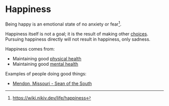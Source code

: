 ---
---
# Happiness

Being happy is an emotional state of no anxiety or fear[^1].

Happiness itself is not a goal; it is the result of making other
[choices](psychology/choice.md). Pursuing happiness directly will not result in
happiness, only sadness.

Happiness comes from:
- Maintaining good [physical health](health/physical-health.md)
- Maintaining good [mental health](/health/mental-health)

Examples of people doing good things:

- [Mendon, Missouri - Sean of the
  South](https://seandietrich.com/mendon-missouri/)

[^1]: https://wiki.nikiv.dev/life/happiness
